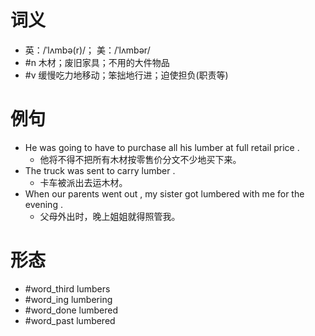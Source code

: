 # 词义
- 英：/ˈlʌmbə(r)/； 美：/ˈlʌmbər/
- #n 木材；废旧家具；不用的大件物品
- #v 缓慢吃力地移动；笨拙地行进；迫使担负(职责等)
# 例句
- He was going to have to purchase all his lumber at full retail price .
	- 他将不得不把所有木材按零售价分文不少地买下来。
- The truck was sent to carry lumber .
	- 卡车被派出去运木材。
- When our parents went out , my sister got lumbered with me for the evening .
	- 父母外出时，晚上姐姐就得照管我。
# 形态
- #word_third lumbers
- #word_ing lumbering
- #word_done lumbered
- #word_past lumbered
